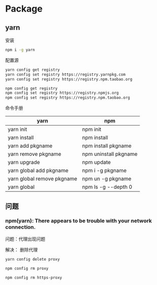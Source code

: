 # Package

## yarn

安装

```bash
npm i -g yarn
```

配置源

```bash
yarn config get registry
yarn config set registry https://registry.yarnpkg.com
yarn config set registry https://registry.npm.taobao.org

npm config get registry
npm config set registry https://registry.npmjs.org
npm config set registry https://registry.npm.taobao.org
```

命令手册

| yarn                       | npm                   |
| -------------------------- | --------------------- |
| yarn init                  | npm init              |
| yarn install               | npm install           |
| yarn add pkgname           | npm install pkgname   |
| yarn remove pkgname        | npm uninstall pkgname |
| yarn upgrade               | npm update            |
| yarn global add pkgname    | npm i -g pkgname      |
| yarn global remove pkgname | npm un -g pkgname     |
| yarn global                | npm ls -g --depth 0   |

## 问题

### npm(yarn): There appears to be trouble with your network connection.

问题：代理出现问题

解决： 删除代理

```bash
yarn config delete proxy

npm config rm proxy

npm config rm https-proxy
```
